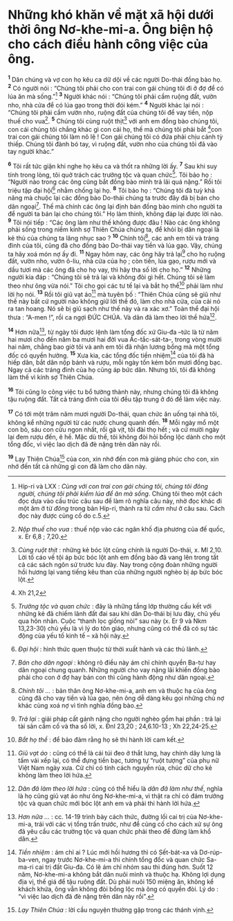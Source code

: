 # Những khó khăn về mặt xã hội dưới thời ông Nơ-khe-mi-a. Ông biện hộ cho cách điều hành công việc của ông.
<sup><b>1</b></sup> Dân chúng và vợ con họ kêu ca dữ dội về các người Do-thái đồng bào họ. <sup><b>2</b></sup> Có người nói : “Chúng tôi phải cho con trai con gái chúng tôi đi ở đợ để có lúa ăn mà sống.”[^1] <sup><b>3</b></sup> Người khác nói : “Chúng tôi phải cầm ruộng đất, vườn nho, nhà cửa để có lúa gạo trong thời đói kém.” <sup><b>4</b></sup> Người khác lại nói : “Chúng tôi phải cầm vườn nho, ruộng đất của chúng tôi để vay tiền, nộp thuế cho vua[^2]. <sup><b>5</b></sup> Chúng tôi cùng ruột thịt[^3] với anh em đồng bào chúng tôi, con cái chúng tôi chẳng khác gì con cái họ, thế mà chúng tôi phải bắt [^1*]con trai con gái chúng tôi làm nô lệ ! Con gái chúng tôi có đứa phải chịu cảnh tỳ thiếp. Chúng tôi đành bó tay, vì ruộng đất, vườn nho của chúng tôi đã vào tay người khác.”

<sup><b>6</b></sup> Tôi rất tức giận khi nghe họ kêu ca và thốt ra những lời ấy. <sup><b>7</b></sup> Sau khi suy tính trong lòng, tôi quở trách các trưởng tộc và quan chức[^4]. Tôi bảo họ : “Người nào trong các ông cũng bắt đồng bào mình trả lãi quá nặng.” Rồi tôi triệu tập đại hội[^5] nhằm chống lại họ. <sup><b>8</b></sup> Tôi bảo họ : “Chúng tôi đã tuỳ khả năng mà chuộc lại các đồng bào Do-thái chúng ta trước đây đã bị bán cho dân ngoại[^6]. Thế mà chính các ông lại định bán đồng bào mình cho người ta để người ta bán lại cho chúng tôi.” Họ làm thinh, không đáp lại được lời nào. <sup><b>9</b></sup> Tôi nói tiếp : “Các ông làm như thế không được đâu ! Nào các ông không phải sống trong niềm kính sợ Thiên Chúa chúng ta, để khỏi bị dân ngoại là kẻ thù của chúng ta lăng nhục sao ? <sup><b>10</b></sup> Chính tôi[^7], các anh em tôi và tráng đinh của tôi, cũng đã cho đồng bào Do-thái vay tiền và lúa gạo. Vậy, chúng ta hãy xoá món nợ ấy đi. <sup><b>11</b></sup> Ngay hôm nay, các ông hãy trả lại[^8] cho họ ruộng đất, vườn nho, vườn ô-liu, nhà cửa của họ ; còn tiền, lúa gạo, rượu mới và dầu tươi mà các ông đã cho họ vay, thì hãy tha số lời cho họ.” <sup><b>12</b></sup> Những người kia đáp : “Chúng tôi sẽ trả lại và không đòi gì hết. Chúng tôi sẽ làm theo như ông vừa nói.” Tôi cho gọi các tư tế lại và bắt họ thề[^9] phải làm như lời họ nói. <sup><b>13</b></sup> Rồi tôi giũ vạt áo[^10] mà tuyên bố : “Thiên Chúa cũng sẽ giũ như thế này bất cứ người nào không giữ lời thề đó, làm cho nhà cửa, của cải nó ra tan hoang. Nó sẽ bị giũ sạch như thế này và ra xác xơ.” Toàn thể đại hội thưa : “A-men !”, rồi ca ngợi ĐỨC CHÚA. Và dân đã làm theo lời thề hứa[^11].

<sup><b>14</b></sup> Hơn nữa[^12], từ ngày tôi được lệnh làm tổng đốc xứ Giu-đa –tức là từ năm hai mươi cho đến năm ba mươi hai đời vua Ác-tắc-sát-ta–, trong vòng mười hai năm, chẳng bao giờ tôi và anh em tôi đã nhận lương bổng mà một tổng đốc có quyền hưởng. <sup><b>15</b></sup> Xưa kia, các tổng đốc tiền nhiệm[^13] của tôi đã hà hiếp dân, bắt dân nộp bánh và rượu, mỗi ngày tốn kém bốn mươi đồng bạc. Ngay cả các tráng đinh của họ cũng áp bức dân. Nhưng tôi, tôi đã không làm thế vì kính sợ Thiên Chúa.

<sup><b>16</b></sup> Tôi cũng lo công việc tu bổ tường thành này, nhưng chúng tôi đã không tậu ruộng đất. Tất cả tráng đinh của tôi đều tập trung ở đó để làm việc này.

<sup><b>17</b></sup> Có tới một trăm năm mươi người Do-thái, quan chức ăn uống tại nhà tôi, không kể những người từ các nước chung quanh đến. <sup><b>18</b></sup> Mỗi ngày mổ một con bò, sáu con cừu ngon nhất, rồi gà vịt, tôi đài thọ hết ; và cứ mười ngày lại đem rượu đến, ê hề. Mặc dù thế, tôi không đòi hỏi bổng lộc dành cho một tổng đốc, vì việc lao dịch đã đè nặng trên dân này rồi.

<sup><b>19</b></sup> Lạy Thiên Chúa[^14] của con, xin nhớ đến con mà giáng phúc cho con, xin nhớ đến tất cả những gì con đã làm cho dân này.

[^1]: Híp-ri và LXX : <i>Cùng với con trai con gái chúng tôi, chúng tôi đông người, chúng tôi phải kiếm lúa để ăn mà sống</i>. Chúng tôi theo một cách đọc dựa vào cấu trúc câu sau để làm rõ nghĩa câu này, nhờ đọc khác đi một âm ở từ <i>đông</i> trong bản Híp-ri, thành ra từ <i>cầm</i> như ở câu sau. Cách đọc này được củng cố do c.5.
[^2]: <i>Nộp thuế cho vua</i> : thuế nộp vào các ngân khố địa phương của đế quốc, x. Er 6,8 ; 7,20.
[^3]: <i>Cùng ruột thịt</i> : những kẻ bóc lột cũng chính là người Do-thái, x. Ml 2,10. Lời tố cáo về tội áp bức bóc lột anh em đồng bào đã vang lên trong tất cả các sách ngôn sứ trước lưu đày. Nay trong cộng đoàn những người hồi hương lại vang tiếng kêu than của những người nghèo bị áp bức bóc lột.
[^4]: <i>Trưởng tộc và quan chức</i> : đây là những tầng lớp thường cấu kết với những kẻ đã chiếm lãnh đất đai sau khi dân Do-thái bị lưu đày, chủ yếu qua hôn nhân. Cuộc “thanh lọc giống nòi” sau này (x. Er 9 và Nkm 13,23-30) chủ yếu là vì lý do tôn giáo, nhưng cũng có thể đã có sự tác động của yếu tố kinh tế – xã hội này.
[^5]: <i>Đại hội</i> : hình thức quen thuộc từ thời xuất hành và các thủ lãnh.
[^6]: <i>Bán cho dân ngoại</i> : không rõ điều này ám chỉ chính quyền Ba-tư hay dân ngoại chung quanh. Những người cho vay nặng lãi khiến đồng bào phải cho con ở đợ hay bán con thì cũng hành động như dân ngoại.
[^7]: <i>Chính tôi ...</i> : bản thân ông Nơ-khe-mi-a, anh em và thuộc hạ của ông cũng đã cho vay tiền và lúa gạo, nên ông dễ dàng kêu gọi những chủ nợ khác cùng xoá nợ vì tình nghĩa đồng bào.
[^8]: <i>Trả lại</i> : giải pháp cất gánh nặng cho người nghèo gồm hai phần : trả lại tài sản cầm cố và tha số lời, x. Đnl 23,20 ; 24,6.10-13 ; Xh 22,24-25.
[^9]: <i>Bắt họ thề</i> : để bảo đảm rằng họ sẽ thi hành lời cam kết.
[^10]: <i>Giũ vạt áo</i> : cũng có thể là cái túi đeo ở thắt lưng, hay chính dây lưng là tấm vải xếp lại, có thể đựng tiền bạc, tương tự “ruột tượng” của phụ nữ Việt Nam ngày xưa. Cử chỉ có tính cách nguyền rủa, chúc dữ cho kẻ không làm theo lời hứa.
[^11]: <i>Dân đã làm theo lời hứa</i> : cũng có thể hiểu là <i>dân đã làm như thế</i>, nghĩa là họ cũng giũ vạt áo như ông Nơ-khe-mi-a, vì thật ra chỉ có đám trưởng tộc và quan chức mới bóc lột anh em và phải thi hành lời hứa.
[^12]: <i>Hơn nữa ...</i> : cc. 14-19 trình bày cách thức, đường lối cai trị của Nơ-khe-mi-a, trái với các vị tổng trấn trước, như để củng cố cho cách xử sự ông đã yêu cầu các trưởng tộc và quan chức phải theo để đừng làm khổ dân.
[^13]: <i>Tiền nhiệm</i> : ám chỉ ai ? Lúc mới hồi hương thì có Sết-bát-xa và Dơ-rúp-ba-ven, ngay trước Nơ-khe-mi-a thì chính tổng đốc và quan chức Sa-ma-ri cai trị đất Giu-đa. Có lẽ ám chỉ nhóm sau thì đúng hơn. Suốt 12 năm, Nơ-khe-mi-a không bắt dân nuôi mình và thuộc hạ. Không lợi dụng địa vị, thế giá để tậu ruộng đất. Dù phải nuôi 150 miệng ăn, không kể khách khứa, ông vẫn không đòi bổng lộc mà ông có quyền đòi. Lý do : “vì việc lao dịch đã đè nặng trên dân này rồi”.
[^14]: <i>Lạy Thiên Chúa</i> : lời cầu nguyện thường gặp trong các thánh vịnh.
[^1*]: Xh 21,2
